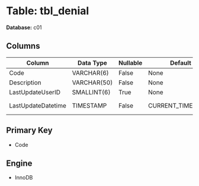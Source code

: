 # Table: tbl_denial

**Database:** c01

## Columns

| Column | Data Type | Nullable | Default | Extra |
|--------|-----------|----------|---------|-------|
| Code | VARCHAR(6) | False | None | None |
| Description | VARCHAR(50) | False | None | None |
| LastUpdateUserID | SMALLINT(6) | True | None | None |
| LastUpdateDatetime | TIMESTAMP | False | CURRENT_TIMESTAMP | ON UPDATE CURRENT_TIMESTAMP |

## Primary Key
- Code

## Engine
- InnoDB

